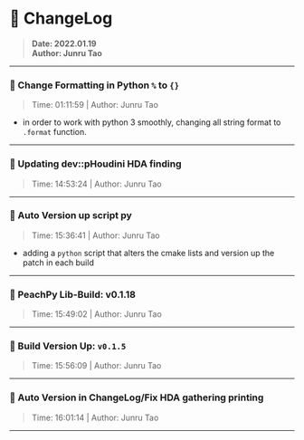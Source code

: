 # :hammer: ChangeLog
> __Date: 2022.01.19__<br>
> __Author: Junru Tao__<br>
---

### :electric_plug: Change Formatting in Python `%` to `{}`
> Time: 01:11:59 | Author: Junru Tao
- in order to work with python 3 smoothly, changing all string format to `.format` function.

---


### :electric_plug: Updating dev::pHoudini HDA finding
> Time: 14:53:24 | Author: Junru Tao
---


### :electric_plug: Auto Version up script py
> Time: 15:36:41 | Author: Junru Tao
- adding a `python` script that alters the cmake lists and version up the patch in each build

---


### :electric_plug: PeachPy Lib-Build: v0.1.18
> Time: 15:49:02 | Author: Junru Tao
---

### :electric_plug: Build Version Up: `v0.1.5`
> Time: 15:56:09 | Author: Junru Tao
---


### :electric_plug: Auto Version in ChangeLog/Fix HDA gathering printing 
> Time: 16:01:14 | Author: Junru Tao

---


